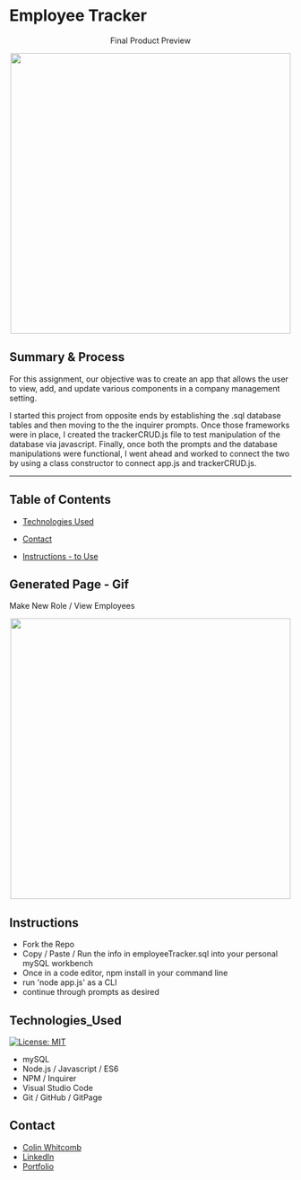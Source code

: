 #  Employee Tracker

<p align="center">
 Final Product Preview
 </p>
<p align="center">
    <img src="https://media.giphy.com/media/Y1Ac1jXxBcxPmvneBi/giphy.gif " width="500" />
</p>
  
## Summary & Process
For this assignment, our objective was to create an app that allows the user to view, add, and update various components in a company management setting. 

I started this project from opposite ends by establishing the .sql database tables and then moving to the the inquirer prompts. Once those frameworks were in place, I created the trackerCRUD.js file to test manipulation of the database via javascript. Finally, once both the prompts and the database manipulations were functional, I went ahead and worked to connect the two by using a class constructor to connect app.js and trackerCRUD.js.
_______
## Table of Contents

* [Technologies Used](#technologies_used)

* [Contact](#contact)

* [Instructions - to Use](#instructions)

## Generated Page - Gif 
Make New Role / View Employees
<p align="center">
    <img src="https://media.giphy.com/media/RLattckFj978tHjCGk/giphy.gif" width="500" />
</p>

## Instructions 
- Fork the Repo 
- Copy / Paste / Run the info in employeeTracker.sql into your personal mySQL workbench
- Once in a code editor, npm install in your command line
- run 'node app.js' as a CLI 
- continue through prompts as desired

## Technologies_Used
[![License: MIT](https://img.shields.io/badge/License-MIT-yellow.svg)](https://opensource.org/licenses/MIT)

- mySQL 
- Node.js / Javascript / ES6 
- NPM / Inquirer
- Visual Studio Code
- Git / GitHub / GitPage

## Contact

* [Colin Whitcomb](https://github.com/Colin-Whitcomb)
* [LinkedIn](https://www.linkedin.com/in/colin-whitcomb-b808301a6/)
* [Portfolio](https://colin-whitcomb.github.io/Portfolio/)